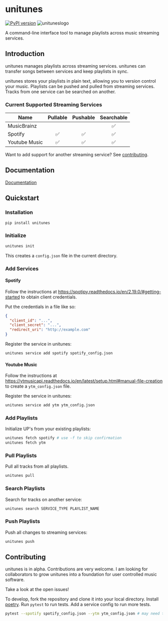 # unitunes

[![PyPI version](https://badge.fury.io/py/unitunes.svg)](https://badge.fury.io/py/unitunes)
![unituneslogo](https://github.com/platers/unitunes/blob/master/unitunes.png?raw=true)

A command-line interface tool to manage playlists across music streaming services.

## Introduction

unitunes manages playlists across streaming services. unitunes can transfer songs between services and keep playlists in sync.

unitunes stores your playlists in plain text, allowing you to version control your music. Playlists can be pushed and pulled from streaming services. Tracks from one service can be searched on another.

### Current Supported Streaming Services

| Name          | Pullable | Pushable | Searchable |
| ------------- | :------: | :------: | :--------: |
| MusicBrainz   |          |          |     ✅     |
| Spotify       |    ✅    |    ✅    |     ✅     |
| Youtube Music |    ✅    |    ✅    |     ✅     |

Want to add support for another streaming service? See [contributing](#contributing).

## Documentation

[Documentation](https://github.com/platers/unitunes/blob/master/docs.md)

## Quickstart

### Installation

```bash
pip install unitunes
```

### Initialize

```bash
unitunes init
```

This creates a `config.json` file in the current directory.

### Add Services

#### Spotify

Follow the instructions at https://spotipy.readthedocs.io/en/2.19.0/#getting-started to obtain client credentials.

Put the credentials in a file like so:

```json
{
  "client_id": "...",
  "client_secret": "...",
  "redirect_uri": "http://example.com"
}
```

Register the service in unitunes:

```bash
unitunes service add spotify spotify_config.json
```

#### Youtube Music

Follow the instructions at https://ytmusicapi.readthedocs.io/en/latest/setup.html#manual-file-creation to create a `ytm_config.json` file.

Register the service in unitunes:

```bash
unitunes service add ytm ytm_config.json
```

### Add Playlists

Initialize UP's from your existing playlists:

```bash
unitunes fetch spotify # use -f to skip confirmation
unitunes fetch ytm
```

### Pull Playlists

Pull all tracks from all playlists.

```bash
unitunes pull
```

### Search Playlists

Search for tracks on another service:

```bash
unitunes search SERVICE_TYPE PLAYLIST_NAME
```

### Push Playlists

Push all changes to streaming services:

```bash
unitunes push
```

## Contributing

unitunes is in alpha. Contributions are very welcome. I am looking for collaborators to grow unitunes into a foundation for user controlled music software.

Take a look at the open issues!

To develop, fork the repository and clone it into your local directory. Install [poetry](https://python-poetry.org/).
Run `pytest` to run tests. Add a service config to run more tests.

```bash
pytest --spotify spotify_config.json --ytm ytm_config.json # may need to run with -s to paste spotify redirect URL the first time
```
